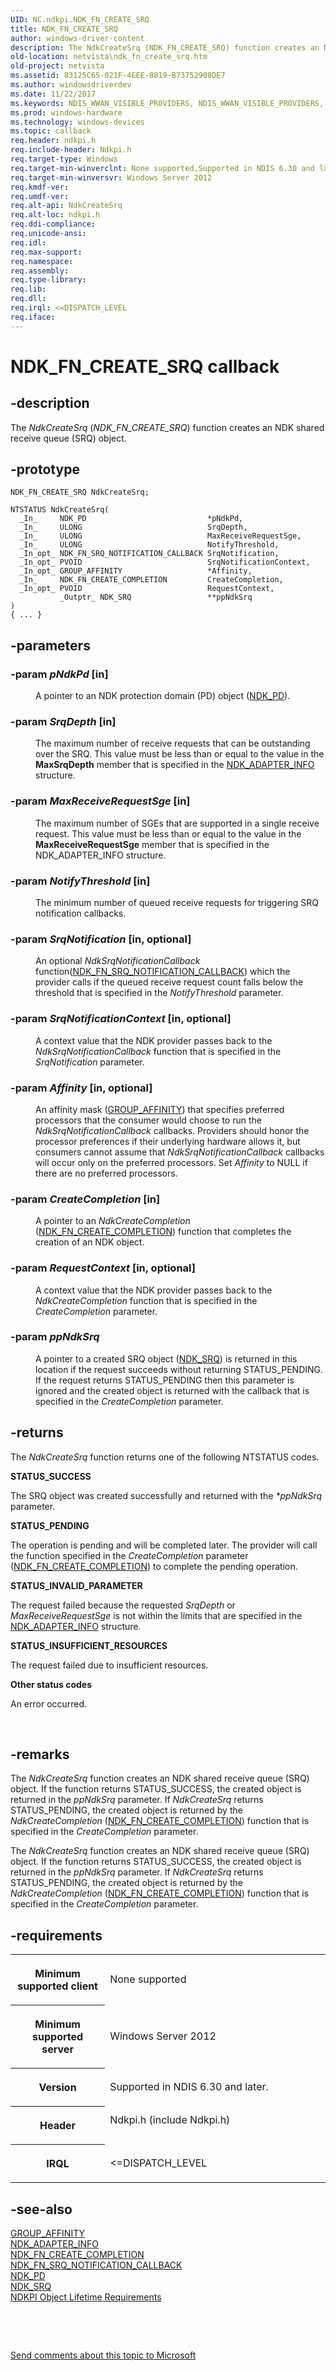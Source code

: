 ```yaml
---
UID: NC.ndkpi.NDK_FN_CREATE_SRQ
title: NDK_FN_CREATE_SRQ
author: windows-driver-content
description: The NdkCreateSrq (NDK_FN_CREATE_SRQ) function creates an NDK shared receive queue (SRQ) object.
old-location: netvista\ndk_fn_create_srq.htm
old-project: netvista
ms.assetid: 83125C65-021F-4EEE-8819-B73752908DE7
ms.author: windowsdriverdev
ms.date: 11/22/2017
ms.keywords: NDIS_WWAN_VISIBLE_PROVIDERS, NDIS_WWAN_VISIBLE_PROVIDERS, *PNDIS_WWAN_VISIBLE_PROVIDERS
ms.prod: windows-hardware
ms.technology: windows-devices
ms.topic: callback
req.header: ndkpi.h
req.include-header: Ndkpi.h
req.target-type: Windows
req.target-min-winverclnt: None supported,Supported in NDIS 6.30 and later.
req.target-min-winversvr: Windows Server 2012
req.kmdf-ver: 
req.umdf-ver: 
req.alt-api: NdkCreateSrq
req.alt-loc: ndkpi.h
req.ddi-compliance: 
req.unicode-ansi: 
req.idl: 
req.max-support: 
req.namespace: 
req.assembly: 
req.type-library: 
req.lib: 
req.dll: 
req.irql: <=DISPATCH_LEVEL
req.iface: 
---
```


# NDK_FN_CREATE_SRQ callback



## -description
<p>The <i>NdkCreateSrq</i> (<i>NDK_FN_CREATE_SRQ</i>) function creates an NDK shared receive queue (SRQ) object.</p>


## -prototype

````
NDK_FN_CREATE_SRQ NdkCreateSrq;

NTSTATUS NdkCreateSrq(
  _In_     NDK_PD                           *pNdkPd,
  _In_     ULONG                            SrqDepth,
  _In_     ULONG                            MaxReceiveRequestSge,
  _In_     ULONG                            NotifyThreshold,
  _In_opt_ NDK_FN_SRQ_NOTIFICATION_CALLBACK SrqNotification,
  _In_opt_ PVOID                            SrqNotificationContext,
  _In_opt_ GROUP_AFFINITY                   *Affinity,
  _In_     NDK_FN_CREATE_COMPLETION         CreateCompletion,
  _In_opt_ PVOID                            RequestContext,
           _Outptr_ NDK_SRQ                 **ppNdkSrq
)
{ ... }
````


## -parameters
<dl>

### -param <i>pNdkPd</i> [in]

<dd>
<p>A pointer to an NDK protection domain (PD) object (<a href="https://msdn.microsoft.com/library/windows/hardware/hh439931">NDK_PD</a>).</p>
</dd>

### -param <i>SrqDepth</i> [in]

<dd>
<p>The maximum number of receive requests that can be outstanding over the SRQ. This value  must be less than or equal to the value in the <b>MaxSrqDepth</b> member that is specified in the <a href="https://msdn.microsoft.com/library/windows/hardware/hh439851">NDK_ADAPTER_INFO</a> structure.</p>
</dd>

### -param <i>MaxReceiveRequestSge</i> [in]

<dd>
<p>The maximum number of SGEs that are supported in a single receive request. This value must be less than or equal to the value in the <b>MaxReceiveRequestSge</b> member that is specified in the NDK_ADAPTER_INFO structure.</p>
</dd>

### -param <i>NotifyThreshold</i> [in]

<dd>
<p>The minimum number of queued receive requests for triggering SRQ notification callbacks.</p>
</dd>

### -param <i>SrqNotification</i> [in, optional]

<dd>
<p>An optional <i>NdkSrqNotificationCallback</i> function(<a href="https://msdn.microsoft.com/library/windows/hardware/hh439915">NDK_FN_SRQ_NOTIFICATION_CALLBACK</a>) which the provider calls if the  queued receive request count falls below the threshold that is specified in the  <i>NotifyThreshold</i> parameter.</p>
</dd>

### -param <i>SrqNotificationContext</i> [in, optional]

<dd>
<p>A context value that the NDK provider passes back to the <i>NdkSrqNotificationCallback</i> function that is specified in the <i>SrqNotification</i> parameter.</p>
</dd>

### -param <i>Affinity</i> [in, optional]

<dd>
<p>An affinity mask (<a href="https://msdn.microsoft.com/library/windows/hardware/ff546539">GROUP_AFFINITY</a>) that specifies preferred processors that the consumer would choose to run the <i>NdkSrqNotificationCallback</i> callbacks. Providers should honor the processor preferences if their underlying hardware allows it, but consumers cannot assume that <i>NdkSrqNotificationCallback</i> callbacks will occur only on the preferred processors. Set <i>Affinity</i> to NULL if there are no preferred processors.</p>
</dd>

### -param <i>CreateCompletion</i> [in]

<dd>
<p>A pointer to an <i>NdkCreateCompletion</i> (<a href="https://msdn.microsoft.com/library/windows/hardware/hh439871">NDK_FN_CREATE_COMPLETION</a>) function that completes the creation of an NDK object.</p>
</dd>

### -param <i>RequestContext</i> [in, optional]

<dd>
<p>A context value that the NDK provider passes back to the <i>NdkCreateCompletion</i> function that is specified in the <i>CreateCompletion</i> parameter.</p>
</dd>

### -param <i>ppNdkSrq</i> 

<dd>
<p>A pointer to a created SRQ object (<a href="https://msdn.microsoft.com/library/windows/hardware/hh439939">NDK_SRQ</a>) is returned in this location if the request succeeds without returning STATUS_PENDING. If the request returns STATUS_PENDING then this parameter is ignored and the created object is returned with the callback that is specified in the  <i>CreateCompletion</i> parameter.</p>
</dd>
</dl>

## -returns
<p>The 
     <i>NdkCreateSrq</i> function returns one of the following NTSTATUS codes.</p><dl>
<dt><b>STATUS_SUCCESS</b></dt>
</dl><p>The SRQ object was created successfully and returned with the  <i>*ppNdkSrq</i> parameter.</p><dl>
<dt><b>STATUS_PENDING</b></dt>
</dl><p> The operation is pending and will be completed later. The provider will call the function specified in the <i>CreateCompletion</i> parameter (<a href="https://msdn.microsoft.com/library/windows/hardware/hh439871">NDK_FN_CREATE_COMPLETION</a>) to complete the pending operation.
 </p><dl>
<dt><b>STATUS_INVALID_PARAMETER</b></dt>
</dl><p>The request failed because the requested <i>SrqDepth</i> or <i>MaxReceiveRequestSge</i> is not within the limits that are specified in the <a href="https://msdn.microsoft.com/library/windows/hardware/hh439851">NDK_ADAPTER_INFO</a> structure.</p><dl>
<dt><b>STATUS_INSUFFICIENT_RESOURCES</b></dt>
</dl><p>The request failed due to insufficient resources. </p><dl>
<dt><b>Other status codes</b></dt>
</dl><p>An error occurred. </p>

<p> </p>

## -remarks
<p>The <i>NdkCreateSrq</i> function creates an NDK shared receive queue (SRQ) object. If the function returns STATUS_SUCCESS, the created object is returned in the <i>ppNdkSrq</i> parameter. If <i>NdkCreateSrq</i> returns STATUS_PENDING, the created object is returned by the <i>NdkCreateCompletion</i> (<a href="https://msdn.microsoft.com/library/windows/hardware/hh439871">NDK_FN_CREATE_COMPLETION</a>) function that is specified in the <i>CreateCompletion</i> parameter.</p>

<p>The <i>NdkCreateSrq</i> function creates an NDK shared receive queue (SRQ) object. If the function returns STATUS_SUCCESS, the created object is returned in the <i>ppNdkSrq</i> parameter. If <i>NdkCreateSrq</i> returns STATUS_PENDING, the created object is returned by the <i>NdkCreateCompletion</i> (<a href="https://msdn.microsoft.com/library/windows/hardware/hh439871">NDK_FN_CREATE_COMPLETION</a>) function that is specified in the <i>CreateCompletion</i> parameter.</p>

## -requirements
<table>
<tr>
<th width="30%">
<p>Minimum supported client</p>
</th>
<td width="70%">
<p>None supported</p>
</td>
</tr>
<tr>
<th width="30%">
<p>Minimum supported server</p>
</th>
<td width="70%">
<p>Windows Server 2012</p>
</td>
</tr>
<tr>
<th width="30%">
<p>Version</p>
</th>
<td width="70%">
<p>Supported in NDIS 6.30 and later.</p>
</td>
</tr>
<tr>
<th width="30%">
<p>Header</p>
</th>
<td width="70%">
<dl>
<dt>Ndkpi.h (include Ndkpi.h)</dt>
</dl>
</td>
</tr>
<tr>
<th width="30%">
<p>IRQL</p>
</th>
<td width="70%">
<p>&lt;=DISPATCH_LEVEL</p>
</td>
</tr>
</table>

## -see-also
<dl>
<dt>
<a href="https://msdn.microsoft.com/library/windows/hardware/ff546539">GROUP_AFFINITY</a>
</dt>
<dt>
<a href="https://msdn.microsoft.com/library/windows/hardware/hh439851">NDK_ADAPTER_INFO</a>
</dt>
<dt>
<a href="https://msdn.microsoft.com/library/windows/hardware/hh439871">NDK_FN_CREATE_COMPLETION</a>
</dt>
<dt>
<a href="https://msdn.microsoft.com/library/windows/hardware/hh439915">NDK_FN_SRQ_NOTIFICATION_CALLBACK</a>
</dt>
<dt>
<a href="https://msdn.microsoft.com/library/windows/hardware/hh439931">NDK_PD</a>
</dt>
<dt>
<a href="https://msdn.microsoft.com/library/windows/hardware/hh439939">NDK_SRQ</a>
</dt>
<dt>
<a href="NULL">NDKPI Object Lifetime Requirements</a>
</dt>
</dl>
<p> </p>
<p> </p>
<p><a href="mailto:wsddocfb@microsoft.com?subject=Documentation%20feedback [netvista\netvista]:%20NDK_FN_CREATE_SRQ callback function%20 RELEASE:%20(11/22/2017)&amp;body=%0A%0APRIVACY STATEMENT%0A%0AWe use your feedback to improve the documentation. We don't use your email address for any other purpose, and we'll remove your email address from our system after the issue that you're reporting is fixed. While we're working to fix this issue, we might send you an email message to ask for more info. Later, we might also send you an email message to let you know that we've addressed your feedback.%0A%0AFor more info about Microsoft's privacy policy, see http://privacy.microsoft.com/en-us/default.aspx." title="Send comments about this topic to Microsoft">Send comments about this topic to Microsoft</a></p>
